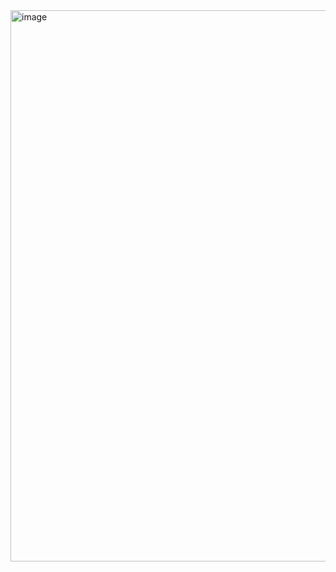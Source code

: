 <img width="882" alt="image" src="https://github.com/jtron1/mainframe/assets/152449925/158ed144-085a-4687-b896-3889f60b7252">

